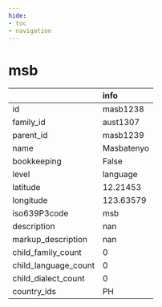 ```yaml
---
hide:
- toc
- navigation
---
```

# msb
|                      | info       |
|:---------------------|:-----------|
| id                   | masb1238   |
| family_id            | aust1307   |
| parent_id            | masb1239   |
| name                 | Masbatenyo |
| bookkeeping          | False      |
| level                | language   |
| latitude             | 12.21453   |
| longitude            | 123.63579  |
| iso639P3code         | msb        |
| description          | nan        |
| markup_description   | nan        |
| child_family_count   | 0          |
| child_language_count | 0          |
| child_dialect_count  | 0          |
| country_ids          | PH         |